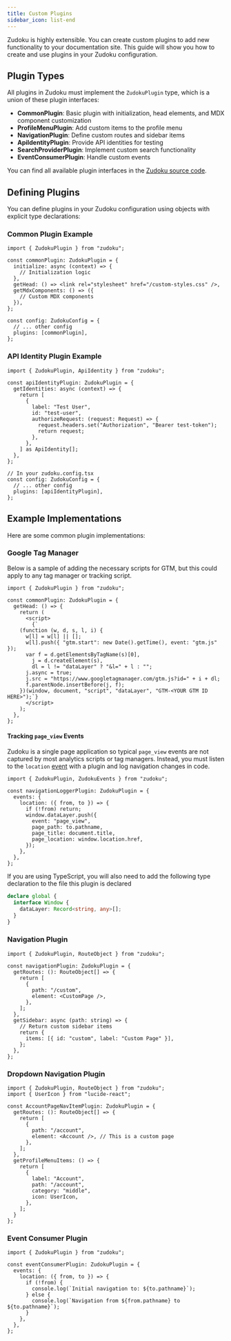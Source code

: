 ```yaml
---
title: Custom Plugins
sidebar_icon: list-end
---
```


Zudoku is highly extensible. You can create custom plugins to add new functionality to your
documentation site. This guide will show you how to create and use plugins in your Zudoku
configuration.

## Plugin Types

All plugins in Zudoku must implement the `ZudokuPlugin` type, which is a union of these plugin
interfaces:

- **CommonPlugin**: Basic plugin with initialization, head elements, and MDX component customization
- **ProfileMenuPlugin**: Add custom items to the profile menu
- **NavigationPlugin**: Define custom routes and sidebar items
- **ApiIdentityPlugin**: Provide API identities for testing
- **SearchProviderPlugin**: Implement custom search functionality
- **EventConsumerPlugin**: Handle custom events

You can find all available plugin interfaces in the
[Zudoku source code](https://github.com/zuplo/zudoku/blob/main/packages/zudoku/src/lib/core/plugins.ts).

## Defining Plugins

You can define plugins in your Zudoku configuration using objects with explicit type declarations:

### Common Plugin Example

```tsx
import { ZudokuPlugin } from "zudoku";

const commonPlugin: ZudokuPlugin = {
  initialize: async (context) => {
    // Initialization logic
  },
  getHead: () => <link rel="stylesheet" href="/custom-styles.css" />,
  getMdxComponents: () => ({
    // Custom MDX components
  }),
};

const config: ZudokuConfig = {
  // ... other config
  plugins: [commonPlugin],
};
```

### API Identity Plugin Example

```tsx
import { ZudokuPlugin, ApiIdentity } from "zudoku";

const apiIdentityPlugin: ZudokuPlugin = {
  getIdentities: async (context) => {
    return [
      {
        label: "Test User",
        id: "test-user",
        authorizeRequest: (request: Request) => {
          request.headers.set("Authorization", "Bearer test-token");
          return request;
        },
      },
    ] as ApiIdentity[];
  },
};

// In your zudoku.config.tsx
const config: ZudokuConfig = {
  // ... other config
  plugins: [apiIdentityPlugin],
};
```

## Example Implementations

Here are some common plugin implementations:

### Google Tag Manager

Below is a sample of adding the necessary scripts for GTM, but this could apply to any tag manager
or tracking script.

```tsx
import { ZudokuPlugin } from "zudoku";

const commonPlugin: ZudokuPlugin = {
  getHead: () => {
    return (
      <script>
        {`
    (function (w, d, s, l, i) {
      w[l] = w[l] || [];
      w[l].push({ "gtm.start": new Date().getTime(), event: "gtm.js" });
      var f = d.getElementsByTagName(s)[0],
        j = d.createElement(s),
        dl = l != "dataLayer" ? "&l=" + l : "";
      j.async = true;
      j.src = "https://www.googletagmanager.com/gtm.js?id=" + i + dl;
      f.parentNode.insertBefore(j, f);
    })(window, document, "script", "dataLayer", "GTM-<YOUR GTM ID HERE>");`}
      </script>
    );
  },
};
```

#### Tracking `page_view` Events

Zudoku is a single page application so typical `page_view` events are not captured by most analytics
scripts or tag managers. Instead, you must listen to the `location` [event](./extending/events.md)
with a plugin and log navigation changes in code.

```tsx
import { ZudokuPlugin, ZudokuEvents } from "zudoku";

const navigationLoggerPlugin: ZudokuPlugin = {
  events: {
    location: ({ from, to }) => {
      if (!from) return;
      window.dataLayer.push({
        event: "page_view",
        page_path: to.pathname,
        page_title: document.title,
        page_location: window.location.href,
      });
    },
  },
};
```

If you are using TypeScript, you will also need to add the following type declaration to the file
this plugin is declared

```ts
declare global {
  interface Window {
    dataLayer: Record<string, any>[];
  }
}
```

### Navigation Plugin

```tsx
import { ZudokuPlugin, RouteObject } from "zudoku";

const navigationPlugin: ZudokuPlugin = {
  getRoutes: (): RouteObject[] => {
    return [
      {
        path: "/custom",
        element: <CustomPage />,
      },
    ];
  },
  getSidebar: async (path: string) => {
    // Return custom sidebar items
    return {
      items: [{ id: "custom", label: "Custom Page" }],
    };
  },
};
```

### Dropdown Navigation Plugin

```tsx
import { ZudokuPlugin, RouteObject } from "zudoku";
import { UserIcon } from "lucide-react";

const AccountPageNavItemPlugin: ZudokuPlugin = {
  getRoutes: (): RouteObject[] => {
    return [
      {
        path: "/account",
        element: <Account />, // This is a custom page
      },
    ];
  },
  getProfileMenuItems: () => {
    return [
      {
        label: "Account",
        path: "/account",
        category: "middle",
        icon: UserIcon,
      },
    ];
  }
};
```

### Event Consumer Plugin

```tsx
import { ZudokuPlugin } from "zudoku";

const eventConsumerPlugin: ZudokuPlugin = {
  events: {
    location: ({ from, to }) => {
      if (!from) {
        console.log(`Initial navigation to: ${to.pathname}`);
      } else {
        console.log(`Navigation from ${from.pathname} to ${to.pathname}`);
      }
    },
  },
};
```
